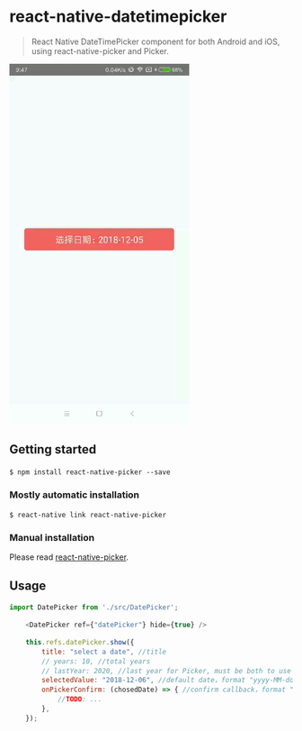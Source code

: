 
# react-native-datetimepicker

>React Native DateTimePicker component for both Android and iOS, using react-native-picker and Picker.

![demo](./demo.gif 'demo')

## Getting started

`$ npm install react-native-picker --save`

### Mostly automatic installation

`$ react-native link react-native-picker`

### Manual installation

Please read [react-native-picker](https://github.com/beefe/react-native-picker#usage).

## Usage

```javascript
import DatePicker from './src/DatePicker';
```

```javascript
    <DatePicker ref={"datePicker"} hide={true} />
```

```javascript
    this.refs.datePicker.show({
        title: "select a date", //title
        // years: 10, //total years
        // lastYear: 2020, //last year for Picker, must be both to use years
        selectedValue: "2018-12-06", //default date，format "yyyy-MM-dd"
        onPickerConfirm: (chosedDate) => { //confirm callback，format "yyyy-MM-dd"
            //TODO: ...
        },
    });
```
  